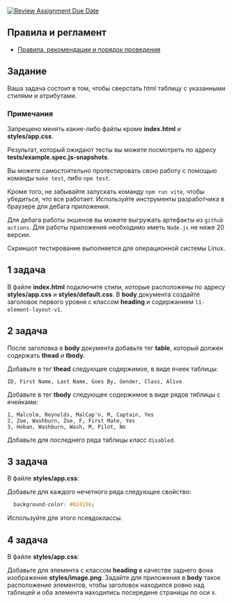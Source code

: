 [![Review Assignment Due Date](https://classroom.github.com/assets/deadline-readme-button-22041afd0340ce965d47ae6ef1cefeee28c7c493a6346c4f15d667ab976d596c.svg)](https://classroom.github.com/a/rZQ1G6Gc)
## Правила и регламент

- [Правила, рекомендации и порядок проведения](https://github.com/hexlet-college-students/exam-rules)

## Задание

Ваша задача состоит в том, чтобы сверстать html таблицу с указанными стилями и атрибутами.

### Примечания

Запрещено менять какие-либо файлы кроме **index.html** и **styles/app.css**.

Результат, который ожидают тесты вы можете посмотреть по адресу **tests/example.spec.js-snapshots**.

Вы можете самостоятельно протестировать свою работу с помощью команды `make test`, либо `npm test`.

Кроме того, не забывайте запускать команду `npm run vite`, чтобы убедиться, что все работает. Используйте инструменты разработчика в браузере для дебага приложения.

Для дебага работы экшенов вы можете выгружать артефакты из `github actions`. Для работы приложения необходимо иметь `Node.js` не ниже 20 версии.

Скриншот тестирование выполняется для операционной системы Linux.

## 1 задача

В файле **index.html** подключите стили, которые расположены по адресу **styles/app.css** и **styles/default.css**. В **body** документа создайте заголовок первого уровня c классом **heading** и содержанием `l1-element-layout-v1`.

## 2 задача

После заголовка в **body** документа добавьте тег **table**, который должен содержать **thead** и **tbody**.

Добавьте в тег **thead** следующее содержимое, в виде ячеек таблицы:

```csv
ID, First Name, Last Name, Goes By, Gender, Class, Alive
```

Добавьте в тег **tbody** следующее содержимое в виде рядов тяблицы с ячейками:

```csv
1, Malcolm, Reynolds, MalCap'n, M, Captain, Yes
2, Zoe, Washburn, Zoe, F, First Mate, Yes
3, Hoban, Washburn, Wash, M, Pilot, No
```

Добавьте для последнего ряда таблицы класс `disabled`.

## 3 задача

В файле **styles/app.css**:

Добавьте для каждого нечетного ряда следующее свойство:

```css
  background-color: #024156;
```

Используйте для этого псевдоклассы.

## 4 задача

В файле **styles/app.css**:

Добавьте для элемента с классом **heading** в качестве заднего фона изображение **styles/image.png**. Задайте для приложения в **body** такое расположение элементов, чтобы заголовок находился ровно над таблицей и оба элемента находились посередине страницы по оси x.
